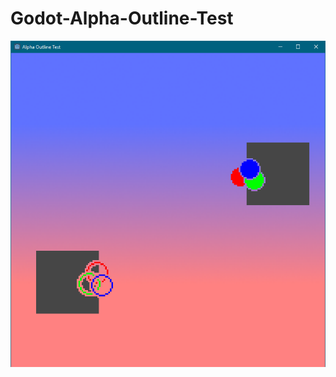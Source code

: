 # Godot-Alpha-Outline-Test

![Result of the Alpha Outline Shaders](https://github.com/skison/Godot-Alpha-Outline-Test/blob/master/Result.PNG)

